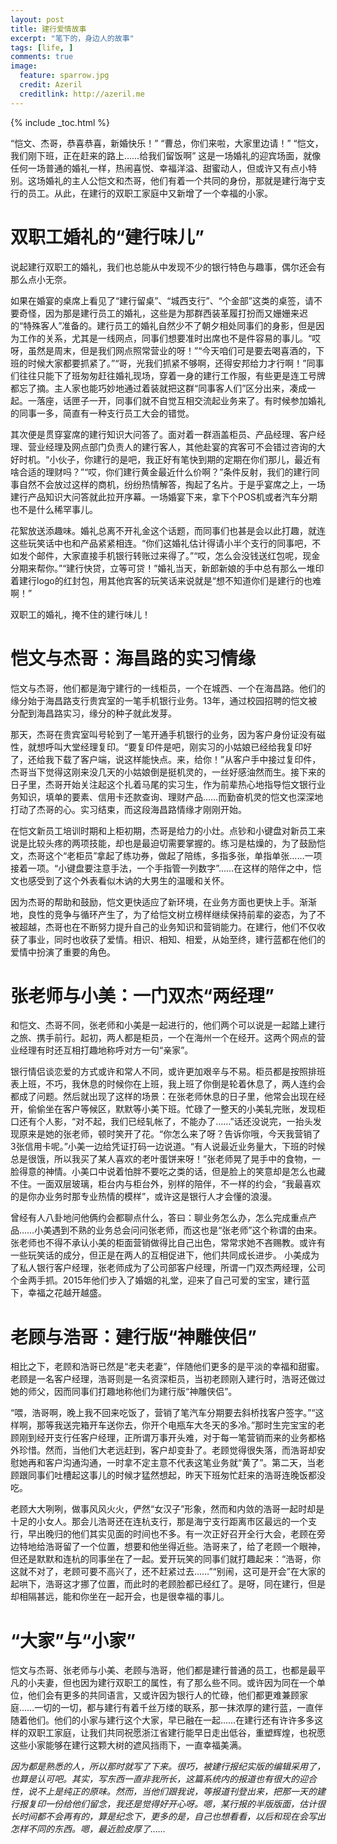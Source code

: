 ```yaml
---
layout: post
title: 建行爱情故事
excerpt: "笔下的，身边人的故事"
tags: [life, ]
comments: true
image:
  feature: sparrow.jpg
  credit: Azeril
  creditlink: http://azeril.me
---
```


{% include _toc.html %}

“恺文、杰哥，恭喜恭喜，新婚快乐！”
“曹总，你们来啦，大家里边请！”
“恺文，我们刚下班，正在赶来的路上……给我们留饭啊”
这是一场婚礼的迎宾场面，就像任何一场普通的婚礼一样，热闹喜悦、幸福洋溢、甜蜜动人，但或许又有点小特别。这场婚礼的主人公恺文和杰哥，他们有着一个共同的身份，那就是建行海宁支行的员工。从此，在建行的双职工家庭中又新增了一个幸福的小家。


# 双职工婚礼的“建行味儿”
说起建行双职工的婚礼，我们也总能从中发现不少的银行特色与趣事，偶尔还会有那么点小无奈。

如果在婚宴的桌席上看见了“建行留桌”、“城西支行”、“个金部”这类的桌签，请不要奇怪，因为那是建行员工的婚礼，这些是为那群西装革履打扮而又姗姗来迟的“特殊客人”准备的。建行员工的婚礼自然少不了朝夕相处同事们的身影，但是因为工作的关系，尤其是一线网点，同事们想要准时出席也不是件容易的事儿。“哎呀，虽然是周末，但是我们网点照常营业的呀！”“今天咱们可是要去喝喜酒的，下班的时候大家都要抓紧了。”“哥，光我们抓紧不够啊，还得安邦给力才行啊！”同事们往往只能下了班匆匆赶往婚礼现场，穿着一身的建行工作服，有些更是连工号牌都忘了摘。主人家也能巧妙地通过着装就把这群“同事客人们”区分出来，凑成一起。一落座，话匣子一开，同事们就不自觉互相交流起业务来了。有时候参加婚礼的同事一多，简直有一种支行员工大会的错觉。

其次便是贯穿宴席的建行知识大问答了。面对着一群涵盖柜员、产品经理、客户经理、营业经理及网点部门负责人的建行客人，其他赴宴的宾客可不会错过咨询的大好时机。“小伙子，你建行的是吧，我正好有笔快到期的定期在你们那儿，最近有啥合适的理财吗？”“哎，你们建行黄金最近什么价啊？”条件反射，我们的建行同事自然不会放过这样的商机，纷纷热情解答，掏起了名片。于是乎宴席之上，一场建行产品知识大问答就此拉开序幕。一场婚宴下来，拿下个POS机或者汽车分期也不是什么稀罕事儿。

花絮放送添趣味。婚礼总离不开礼金这个话题，而同事们也甚是会以此打趣，就连这些玩笑话中也和产品紧紧相连。“你们这婚礼估计得请小半个支行的同事吧，不如发个邮件，大家直接手机银行转账过来得了。”“哎，怎么会没钱送红包呢，现金分期来帮你。”“建行快贷，立等可贷！”婚礼当天，新郎新娘的手中总有那么一堆印着建行logo的红封包，用其他宾客的玩笑话来说就是“想不知道你们是建行的也难啊！” 

双职工的婚礼，掩不住的建行味儿！

# 恺文与杰哥：海昌路的实习情缘
恺文与杰哥，他们都是海宁建行的一线柜员，一个在城西、一个在海昌路。他们的缘分始于海昌路支行贵宾室的一笔手机银行业务。13年，通过校园招聘的恺文被分配到海昌路实习，缘分的种子就此发芽。

那天，杰哥在贵宾室叫号轮到了一笔开通手机银行的业务，因为客户身份证没有磁性，就想呼叫大堂经理复印。“要复印件是吧，刚实习的小姑娘已经给我复印好了，还给我下载了客户端，说这样能快点。来，给你！”从客户手中接过复印件，杰哥当下觉得这刚来没几天的小姑娘倒是挺机灵的，一丝好感油然而生。接下来的日子里，杰哥开始关注起这个扎着马尾的实习生，作为前辈热心地指导恺文银行业务知识，填单的要素、信用卡还款查询、理财产品……而勤奋机灵的恺文也深深地打动了杰哥的心。实习结束，而这段海昌路情缘才刚刚开始。

在恺文新员工培训时期和上柜初期，杰哥是给力的小灶。点钞和小键盘对新员工来说是比较头疼的两项技能，却也是最迫切需要掌握的。练习是枯燥的，为了鼓励恺文，杰哥这个“老柜员”拿起了练功券，做起了陪练，多指多张，单指单张……一项接着一项。“小键盘要注意手法，一个手指管一列数字”……在这样的陪伴之中，恺文也感受到了这个外表看似木讷的大男生的温暖和关怀。

因为杰哥的帮助和鼓励，恺文更快适应了新环境，在业务方面也更快上手。渐渐地，良性的竞争与循环产生了，为了给恺文树立榜样继续保持前辈的姿态，为了不被超越，杰哥也在不断努力提升自己的业务知识和营销能力。在建行，他们不仅收获了事业，同时也收获了爱情。相识、相知、相爱，从始至终，建行蓝都在他们的爱情中扮演了重要的角色。

# 张老师与小美：一门双杰“两经理”
和恺文、杰哥不同，张老师和小美是一起进行的，他们两个可以说是一起踏上建行之旅、携手前行。起初，两人都是柜员，一个在海州一个在经开。这两个网点的营业经理有时还互相打趣地称呼对方一句“亲家”。

银行情侣谈恋爱的方式或许和常人不同，或许更加艰辛与不易。柜员都是按照排班表上班，不巧，我休息的时候你在上班，我上班了你倒是轮着休息了，两人连约会都成了问题。然后就出现了这样的场景：在张老师休息的日子里，他常会出现在经开，偷偷坐在客户等候区，默默等小美下班。忙碌了一整天的小美轧完账，发现柜口还有个人影，“对不起，我们已经轧帐了，不能办了……”话还没说完，一抬头发现原来是她的张老师，顿时笑开了花。“你怎么来了呀？告诉你哦，今天我营销了3张信用卡呢。”小美一边给凭证打码一边说道。“有人说最近业务量大，下班的时候总是很饿，所以我买了某人喜欢的老叶蛋饼来呀！”张老师晃了晃手中的食物，一脸得意的神情。小美口中说着怕胖不要吃之类的话，但是脸上的笑意却是怎么也藏不住。一面双层玻璃，柜台内与柜台外，别样的陪伴，不一样的约会，“我最喜欢的是你办业务时那专业热情的模样”，或许这是银行人才会懂的浪漫。

曾经有人八卦地问他俩约会都聊点什么，答曰：聊业务怎么办，怎么完成重点产品……小美遇到不熟的业务总会问问张老师，而这也是“张老师”这个称谓的由来。张老师也不得不承认小美的柜面营销做得比自己出色，常常求她不吝赐教。或许有一些玩笑话的成分，但正是在两人的互相促进下，他们共同成长进步。
小美成为了私人银行客户经理，张老师成为了公司部客户经理，所谓一门双杰两经理，公司个金两手抓。2015年他们步入了婚姻的礼堂，迎来了自己可爱的宝宝，建行蓝下，幸福之花越开越盛。

# 老顾与浩哥：建行版“神雕侠侣”
相比之下，老顾和浩哥已然是“老夫老妻”，伴随他们更多的是平淡的幸福和甜蜜。老顾是一名客户经理，浩哥则是一名资深柜员，当初老顾刚入建行时，浩哥还做过她的师父，因而同事们打趣地称他们为建行版“神雕侠侣”。

“喂，浩哥啊，晚上我不回来吃饭了，营销了笔汽车分期要去斜桥找客户签字。”“这样啊，那等我送完箱开车送你去，你开个电瓶车大冬天的多冷。”那时生完宝宝的老顾刚到经开支行任客户经理，正所谓万事开头难，对于每一笔营销而来的业务都格外珍惜。然而，当他们大老远赶到，客户却变卦了。老顾觉得很失落，而浩哥却安慰她再和客户沟通沟通，一时拿不定主意不代表这笔业务就“黄了”。第二天，当老顾跟同事们吐槽起这事儿的时候才猛然想起，昨天下班匆忙赶来的浩哥连晚饭都没吃。

老顾大大咧咧，做事风风火火，俨然“女汉子”形象，然而和内敛的浩哥一起时却是十足的小女人。那会儿浩哥还在连杭支行，那是海宁支行距离市区最远的一个支行，早出晚归的他们其实见面的时间也不多。有一次正好召开全行大会，老顾在旁边特地给浩哥留了一个位置，想要和他坐得近些。浩哥来了，给了老顾一个眼神，但还是默默和连杭的同事坐在了一起。爱开玩笑的同事们就打趣起来：“浩哥，你这就不对了，老顾可要不高兴了，还不赶紧过去……”“别闹，这可是开会”在大家的起哄下，浩哥这才挪了位置，而此时的老顾脸都已经红了。是呀，同在建行，但是却相隔甚远，能和你坐在一起开会，也是很幸福的事儿。

# “大家”与“小家”
恺文与杰哥、张老师与小美、老顾与浩哥，他们都是建行普通的员工，也都是最平凡的小夫妻，但也因为建行双职工的属性，有了那么些不同。或许因为同在一个单位，他们会有更多的共同语言，又或许因为银行人的忙碌，他们都更难兼顾家庭……一切的一切，都与建行有着千丝万缕的联系，那一抹浓厚的建行蓝，一直伴随着他们。他们的小家与建行这个大家，早已融在一起……在建行还有许许多多这样的双职工家庭，让我们共同祝愿浙江省建行能早日走出低谷，重塑辉煌，也祝愿这些小家能够在建行这颗大树的遮风挡雨下，一直幸福美满。


*因为都是熟悉的人，所以那时就写了下来。很巧，被建行报纪实版的编辑采用了，也算是认可吧。其实，写东西一直非我所长，这篇系统内的报道也有很大的迎合性，说不上是纯正的原味。然而，当他们跟我说，等报道刊登出来，把那一天的建行报复印一份给他们留念，我还是觉得好开心呀。嗯，某行报的半版版面，估计很长时间都不会再有的，算是纪念下，更多的是，自己也想看看，以后和现在会写出怎样不同的东西。嗯，最近脸皮厚了……*
